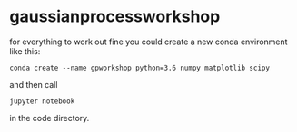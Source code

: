 # gaussianprocessworkshop

for everything to work out fine you could create a new conda environment like this: 

 `conda create --name gpworkshop python=3.6 numpy matplotlib scipy`

and then call 

  `jupyter notebook`
  
 in the code directory. 
